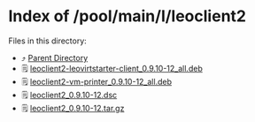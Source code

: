 
# Index of /pool/main/l/leoclient2
Files in this directory:
- ⤴ [Parent Directory](../)
- 🗒 [leoclient2-leovirtstarter-client_0.9.10-12_all.deb](leoclient2-leovirtstarter-client_0.9.10-12_all.deb)
- 🗒 [leoclient2-vm-printer_0.9.10-12_all.deb](leoclient2-vm-printer_0.9.10-12_all.deb)
- 🗒 [leoclient2_0.9.10-12.dsc](leoclient2_0.9.10-12.dsc)
- 🗒 [leoclient2_0.9.10-12.tar.gz](leoclient2_0.9.10-12.tar.gz)
